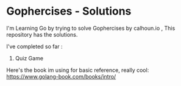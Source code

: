 # Gophercises - Solutions
I'm Learning Go by trying to solve Gophercises by calhoun.io ,  This repository has the solutions.

I've completed so far : 
1. Quiz Game

Here's the book im using for basic reference, really cool:
https://www.golang-book.com/books/intro/